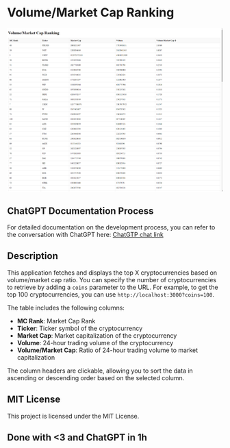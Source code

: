 # Volume/Market Cap Ranking

![App Screenshot](./App.png)

## ChatGPT Documentation Process
For detailed documentation on the development process, you can refer to the conversation with ChatGPT here: [ChatGTP chat link](https://chatgpt.com/c/ffdfea29-b935-4860-b861-5daab8889ea7)

## Description
This application fetches and displays the top X cryptocurrencies based on volume/market cap ratio. You can specify the number of cryptocurrencies to retrieve by adding a `coins` parameter to the URL. For example, to get the top 100 cryptocurrencies, you can use `http://localhost:3000?coins=100`.

The table includes the following columns:
- **MC Rank**: Market Cap Rank
- **Ticker**: Ticker symbol of the cryptocurrency
- **Market Cap**: Market capitalization of the cryptocurrency
- **Volume**: 24-hour trading volume of the cryptocurrency
- **Volume/Market Cap**: Ratio of 24-hour trading volume to market capitalization

The column headers are clickable, allowing you to sort the data in ascending or descending order based on the selected column.

## MIT License
This project is licensed under the MIT License. 

## Done with <3 and ChatGPT in 1h


